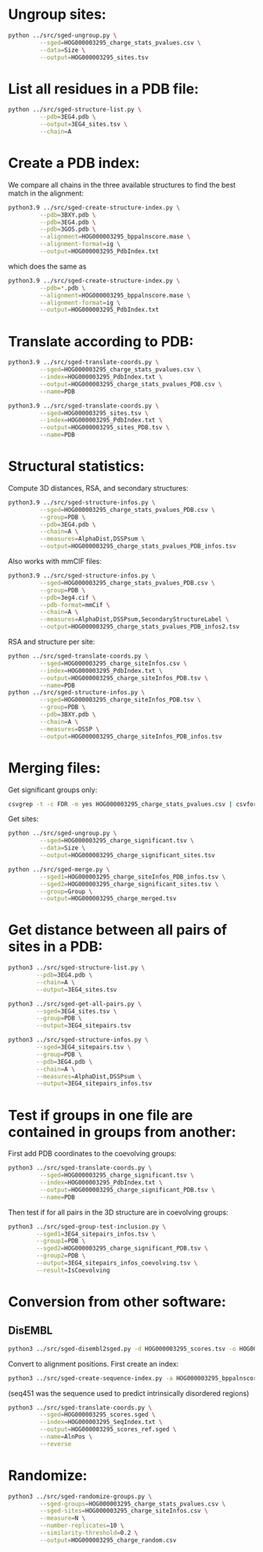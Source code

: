 
Ungroup sites:
==============

```bash
python ../src/sged-ungroup.py \
         --sged=HOG000003295_charge_stats_pvalues.csv \
         --data=Size \
         --output=HOG000003295_sites.tsv
```

List all residues in a PDB file:
================================

```bash
python ../src/sged-structure-list.py \
         --pdb=3EG4.pdb \
         --output=3EG4_sites.tsv \
         --chain=A
```

Create a PDB index:
===================

We compare all chains in the three available structures to find the best match in the alignment:
```bash
python3.9 ../src/sged-create-structure-index.py \
         --pdb=3BXY.pdb \
         --pdb=3EG4.pdb \
         --pdb=3GOS.pdb \
         --alignment=HOG000003295_bppalnscore.mase \
         --alignment-format=ig \
         --output=HOG000003295_PdbIndex.txt
```
which does the same as
```bash
python3.9 ../src/sged-create-structure-index.py \
         --pdb=*.pdb \
         --alignment=HOG000003295_bppalnscore.mase \
         --alignment-format=ig \
         --output=HOG000003295_PdbIndex.txt
```

Translate according to PDB:
===========================

```bash
python3.9 ../src/sged-translate-coords.py \
         --sged=HOG000003295_charge_stats_pvalues.csv \
         --index=HOG000003295_PdbIndex.txt \
         --output=HOG000003295_charge_stats_pvalues_PDB.csv \
         --name=PDB

python3.9 ../src/sged-translate-coords.py \
         --sged=HOG000003295_sites.tsv \
         --index=HOG000003295_PdbIndex.txt \
         --output=HOG000003295_sites_PDB.tsv \
         --name=PDB
```

Structural statistics:
======================

Compute 3D distances, RSA, and secondary structures:

```bash
python3.9 ../src/sged-structure-infos.py \
         --sged=HOG000003295_charge_stats_pvalues_PDB.csv \
         --group=PDB \
         --pdb=3EG4.pdb \
         --chain=A \
         --measures=AlphaDist,DSSPsum \
         --output=HOG000003295_charge_stats_pvalues_PDB_infos.tsv
```
Also works with mmCIF files:
```bash
python3.9 ../src/sged-structure-infos.py \
         --sged=HOG000003295_charge_stats_pvalues_PDB.csv \
         --group=PDB \
         --pdb=3eg4.cif \
         --pdb-format=mmCif \
         --chain=A \
         --measures=AlphaDist,DSSPsum,SecondaryStructureLabel \
         --output=HOG000003295_charge_stats_pvalues_PDB_infos2.tsv
```



RSA and structure per site:
```bash
python ../src/sged-translate-coords.py \
         --sged=HOG000003295_charge_siteInfos.csv \
         --index=HOG000003295_PdbIndex.txt \
         --output=HOG000003295_charge_siteInfos_PDB.tsv \
         --name=PDB
python ../src/sged-structure-infos.py \
         --sged=HOG000003295_charge_siteInfos_PDB.tsv \
         --group=PDB \
         --pdb=3BXY.pdb \
         --chain=A \
         --measures=DSSP \
         --output=HOG000003295_charge_siteInfos_PDB_infos.tsv

```

Merging files:
==============

Get significant groups only:
```bash
csvgrep -t -c FDR -m yes HOG000003295_charge_stats_pvalues.csv | csvformat -T > HOG000003295_charge_significant.tsv
```

Get sites:
```bash
python ../src/sged-ungroup.py \
         --sged=HOG000003295_charge_significant.tsv \
         --data=Size \
         --output=HOG000003295_charge_significant_sites.tsv
```

```bash
python ../src/sged-merge.py \
         --sged1=HOG000003295_charge_siteInfos_PDB_infos.tsv \
         --sged2=HOG000003295_charge_significant_sites.tsv \
         --group=Group \
         --output=HOG000003295_charge_merged.tsv

```

Get distance between all pairs of sites in a PDB:
=================================================

```bash
python3 ../src/sged-structure-list.py \
        --pdb=3EG4.pdb \
        --chain=A \
        --output=3EG4_sites.tsv

python3 ../src/sged-get-all-pairs.py \
        --sged=3EG4_sites.tsv \
        --group=PDB \
        --output=3EG4_sitepairs.tsv

python3 ../src/sged-structure-infos.py \
        --sged=3EG4_sitepairs.tsv \
        --group=PDB \
        --pdb=3EG4.pdb \
        --chain=A \
        --measures=AlphaDist,DSSPsum \
        --output=3EG4_sitepairs_infos.tsv

```

Test if groups in one file are contained in groups from another:
================================================================

First add PDB coordinates to the coevolving groups:
```bash
python3 ../src/sged-translate-coords.py \
         --sged=HOG000003295_charge_significant.tsv \
         --index=HOG000003295_PdbIndex.txt \
         --output=HOG000003295_charge_significant_PDB.tsv \
         --name=PDB
```

Then test if for all pairs in the 3D structure are in coevolving groups:
```bash
python3 ../src/sged-group-test-inclusion.py \
        --sged1=3EG4_sitepairs_infos.tsv \
        --group1=PDB \
        --sged2=HOG000003295_charge_significant_PDB.tsv \
        --group2=PDB \
        --output=3EG4_sitepairs_infos_coevolving.tsv \
        --result=IsCoevolving

```



Conversion from other software:
===============================

## DisEMBL

```bash
python3 ../src/sged-disembl2sged.py -d HOG000003295_scores.tsv -o HOG000003295_scores.sged
```
Convert to alignment positions. First create an index:

```bash
python3 ../src/sged-create-sequence-index.py -a HOG000003295_bppalnscore.mase -g ig -r seq451 -o HOG000003295_SeqIndex.txt
```
(seq451 was the sequence used to predict intrinsically disordered regions)

```bash
python3 ../src/sged-translate-coords.py \
         --sged=HOG000003295_scores.sged \
         --index=HOG000003295_SeqIndex.txt \
         --output=HOG000003295_scores_ref.sged \
         --name=AlnPos \
         --reverse
```




Randomize:
==========

```bash
python3 ../src/sged-randomize-groups.py \
         --sged-groups=HOG000003295_charge_stats_pvalues.csv \
         --sged-sites=HOG000003295_charge_siteInfos.csv \
         --measure=N \
         --number-replicates=10 \
         --similarity-threshold=0.2 \
         --output=HOG000003295_charge_random.csv
```



